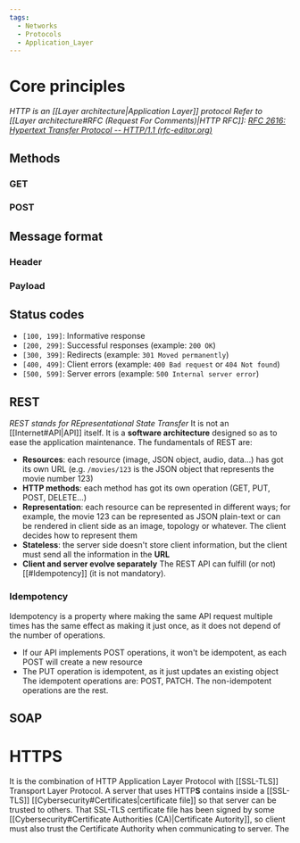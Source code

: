 ```yaml
---
tags:
  - Networks
  - Protocols
  - Application_Layer
---
```

# Core principles
_HTTP is an [[Layer architecture|Application Layer]] protocol_
_Refer to [[Layer architecture#RFC (Request For Comments)|HTTP RFC]]: [RFC 2616: Hypertext Transfer Protocol -- HTTP/1.1 (rfc-editor.org)](https://www.rfc-editor.org/rfc/rfc2616)_
## Methods
### GET
### POST
## Message format
### Header
### Payload
## Status codes
- `[100, 199]`: Informative response
- `[200, 299]`: Successful responses (example: `200 OK`)
- `[300, 399]`: Redirects (example: `301 Moved permanently`)
- `[400, 499]`: Client errors (example: `400 Bad request` or `404 Not found`)
- `[500, 599]`: Server errors (example: `500 Internal server error`)
## REST
_REST stands for REpresentational State Transfer_
It is not an [[Internet#API|API]] itself. It is a **software architecture** designed so as to ease the application maintenance.
The fundamentals of REST are:
- **Resources**: each resource (image, JSON object, audio, data...) has got its own URL (e.g. `/movies/123` is the JSON object that represents the movie number 123)
- **HTTP methods**: each method has got its own operation (GET, PUT, POST, DELETE...)
- **Representation**: each resource can be represented in different ways; for example, the movie 123 can be represented as JSON plain-text or can be rendered in client side as an image, topology or whatever. The client decides how to represent them
- **Stateless**: the server side doesn't store client information, but the client must send all the information in the **URL**
- **Client and server evolve separately**
The REST API can fulfill (or not) [[#Idempotency]] (it is not mandatory).
### Idempotency
Idempotency is a property where making the same API request multiple times has the same effect as making it just once, as it does not depend of the number of operations.
- If our API implements POST operations, it won't be idempotent, as each POST will create a new resource
- The PUT operation is idempotent, as it just updates an existing object
The idempotent operations are: POST, PATCH.
The non-idempotent operations are the rest.
## SOAP

# HTTPS
It is the combination of HTTP Application Layer Protocol with [[SSL-TLS]] Transport Layer Protocol.
A server that uses HTTP**S** contains inside a [[SSL-TLS]] [[Cybersecurity#Certificates|certificate file]] so that server can be trusted to others. That SSL-TLS certificate file has been signed by some [[Cybersecurity#Certificate Authorities (CA)|Certificate Autority]], so client must also trust the Certificate Authority when communicating to server.
The 
